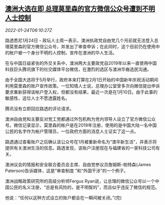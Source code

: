 <!--1643005863000-->
[澳洲大选在即 总理莫里森的官方微信公众号遭到不明人士控制](https://cn.reuters.com/article/au-election-morrison-wechat-0124-idCNKBS2JY0BH)
------

<div><i>2022-01-24T06:10:27Z</i></div><p>路透悉尼1月24日 - 政坛人士周一表示，澳洲执政党自由党几个月前就无法登入总理莫里森的官方微信公众号，并发出了审查申诉；在此同时，这个目前仍在使用中的帐户被一个身分不明的人控制，宣传在澳洲的华人生活。</p><p>在与中国日益紧张的外交关系中，澳洲两大主要政党自2019年以来一直使用中国科技巨头腾讯旗下的社交媒体平台微信，在激烈的选区与澳洲华裔选民沟通。</p><p>由于全国大选将于5月举行，政府本来打算在2月1日开始的中国新年庆祝活动期间利用莫里森的账户宣传政策。一位知情人士说，总理办公室曾多次向微信提出申诉要求重新获得该帐户登入权，但都没有结果，最近一次是在1月10日。由于此事的敏感性，这位人士不愿透露姓名。</p><p>腾讯没有立即回应路透的评论请求。</p><p>澳洲自由党和主要反对党工党都通过外包机构为党内领导人设立了官方微信公众号。微信记录显示，莫里森的帐户是在2019年注册，使用的是中国大陆一名中国公民的名字作为帐户管理员，一位政府方面的消息人士证实了这一点。</p><p>路透通过查看账户之后确认该公众号在1月被重新命名为“澳华新生活”，并表示将提供有关澳洲生活的信息。路透发现，该账户注册现在与福建省的一家科技公司有关。</p><p>澳洲议会的情报和安全联合委员会主席、自由党参议员詹姆斯-帕特森(James Paterson)告诉媒体，这是“审查制度 ”和“外国干涉”的一个例子。</p><p>澳洲战略政策研究所的高级分析师Fergus Ryan说，让总理的微信公众号以一个中国公民的名义注册，“总是有风险的，是不明智的”，而且似乎违反了微信的规范。</p><p>他说：“任何以这种方式设立的账户都会在一瞬间被关闭。”(完)</p>
